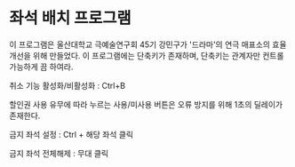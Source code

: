 # 좌석 배치 프로그램
이 프로그램은 울산대학교 극예술연구회 45기 강민구가 '드라마'의 연극 매표소의 효율 개선을 위해 만들었다.
이 프로그램에는 단축키가 존재하며, 단축키는 관계자만 컨트롤 가능하게 끔 하여라.

취소 기능 활성화/비활성화 : Ctrl+B

할인권 사용 유무에 따라 누르는 사용/미사용 버튼은 오류 방지를 위해 1초의 딜레이가 존재한다.

금지 좌석 설정 : Ctrl + 해당 좌석 클릭

금지 좌석 전체해제 : 무대 클릭
